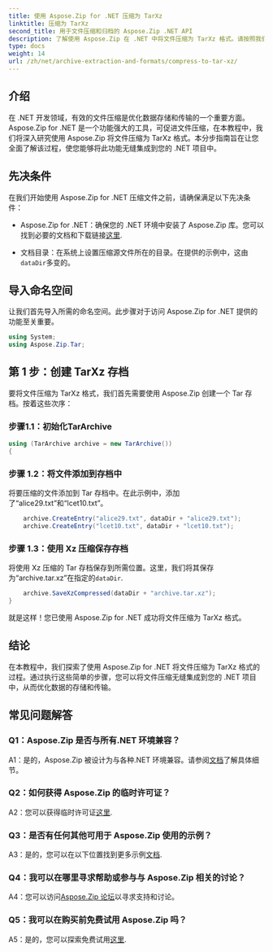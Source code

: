 ```yaml
---
title: 使用 Aspose.Zip for .NET 压缩为 TarXz
linktitle: 压缩为 TarXz
second_title: 用于文件压缩和归档的 Aspose.Zip .NET API
description: 了解使用 Aspose.Zip 在 .NET 中将文件压缩为 TarXz 格式。请按照我们的分步指南进行高效的文件存储和传输。
type: docs
weight: 14
url: /zh/net/archive-extraction-and-formats/compress-to-tar-xz/
---
```

## 介绍

在 .NET 开发领域，有效的文件压缩是优化数据存储和传输的一个重要方面。 Aspose.Zip for .NET 是一个功能强大的工具，可促进文件压缩，在本教程中，我们将深入研究使用 Aspose.Zip 将文件压缩为 TarXz 格式。本分步指南旨在让您全面了解该过程，使您能够将此功能无缝集成到您的 .NET 项目中。

## 先决条件

在我们开始使用 Aspose.Zip for .NET 压缩文件之前，请确保满足以下先决条件：

-  Aspose.Zip for .NET：确保您的 .NET 环境中安装了 Aspose.Zip 库。您可以找到必要的文档和下载链接[这里](https://reference.aspose.com/zip/net/).

- 文档目录：在系统上设置压缩源文件所在的目录。在提供的示例中，这由`dataDir`多变的。

## 导入命名空间

让我们首先导入所需的命名空间。此步骤对于访问 Aspose.Zip for .NET 提供的功能至关重要。

```csharp
using System;
using Aspose.Zip.Tar;
```

## 第 1 步：创建 TarXz 存档

要将文件压缩为 TarXz 格式，我们首先需要使用 Aspose.Zip 创建一个 Tar 存档。按着这些次序：

### 步骤1.1：初始化TarArchive

```csharp
using (TarArchive archive = new TarArchive())
{
```

### 步骤 1.2：将文件添加到存档中

将要压缩的文件添加到 Tar 存档中。在此示例中，添加了“alice29.txt”和“lcet10.txt”。

```csharp
    archive.CreateEntry("alice29.txt", dataDir + "alice29.txt");
    archive.CreateEntry("lcet10.txt", dataDir + "lcet10.txt");
```

### 步骤 1.3：使用 Xz 压缩保存存档

将使用 Xz 压缩的 Tar 存档保存到所需位置。这里，我们将其保存为“archive.tar.xz”在指定的`dataDir`.

```csharp
    archive.SaveXzCompressed(dataDir + "archive.tar.xz");
}
```

就是这样！您已使用 Aspose.Zip for .NET 成功将文件压缩为 TarXz 格式。

## 结论

在本教程中，我们探索了使用 Aspose.Zip for .NET 将文件压缩为 TarXz 格式的过程。通过执行这些简单的步骤，您可以将文件压缩无缝集成到您的 .NET 项目中，从而优化数据的存储和传输。

## 常见问题解答

### Q1：Aspose.Zip 是否与所有.NET 环境兼容？

 A1：是的，Aspose.Zip 被设计为与各种.NET 环境兼容。请参阅[文档](https://reference.aspose.com/zip/net/)了解具体细节。

### Q2：如何获得 Aspose.Zip 的临时许可证？

 A2：您可以获得临时许可证[这里](https://purchase.aspose.com/temporary-license/).

### Q3：是否有任何其他可用于 Aspose.Zip 使用的示例？

 A3：是的，您可以在以下位置找到更多示例[文档](https://reference.aspose.com/zip/net/).

### Q4：我可以在哪里寻求帮助或参与与 Aspose.Zip 相关的讨论？

 A4：您可以访问[Aspose.Zip 论坛](https://forum.aspose.com/c/zip/37)以寻求支持和讨论。

### Q5：我可以在购买前免费试用 Aspose.Zip 吗？

 A5：是的，您可以探索免费试用[这里](https://releases.aspose.com/zip/net).